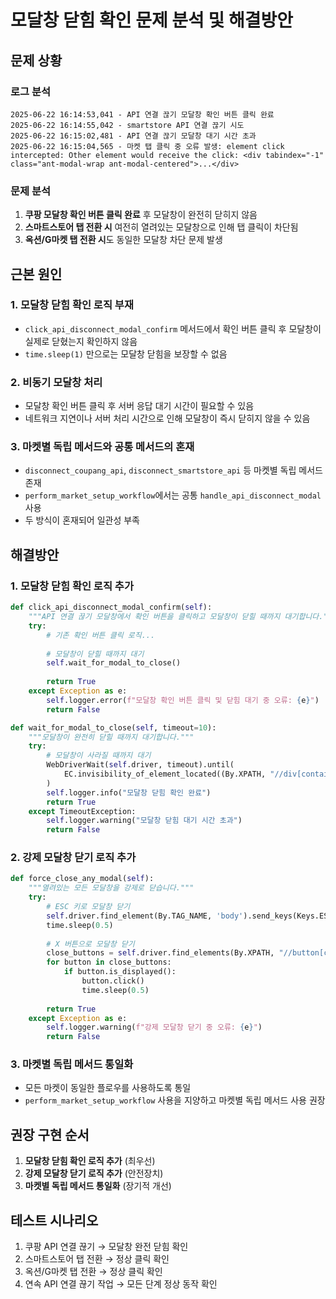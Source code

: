 # 모달창 닫힘 확인 문제 분석 및 해결방안

## 문제 상황

### 로그 분석
```
2025-06-22 16:14:53,041 - API 연결 끊기 모달창 확인 버튼 클릭 완료
2025-06-22 16:14:55,042 - smartstore API 연결 끊기 시도
2025-06-22 16:15:02,481 - API 연결 끊기 모달창 대기 시간 초과
2025-06-22 16:15:04,565 - 마켓 탭 클릭 중 오류 발생: element click intercepted: Other element would receive the click: <div tabindex="-1" class="ant-modal-wrap ant-modal-centered">...</div>
```

### 문제 분석
1. **쿠팡 모달창 확인 버튼 클릭 완료** 후 모달창이 완전히 닫히지 않음
2. **스마트스토어 탭 전환 시** 여전히 열려있는 모달창으로 인해 탭 클릭이 차단됨
3. **옥션/G마켓 탭 전환 시**도 동일한 모달창 차단 문제 발생

## 근본 원인

### 1. 모달창 닫힘 확인 로직 부재
- `click_api_disconnect_modal_confirm` 메서드에서 확인 버튼 클릭 후 모달창이 실제로 닫혔는지 확인하지 않음
- `time.sleep(1)` 만으로는 모달창 닫힘을 보장할 수 없음

### 2. 비동기 모달창 처리
- 모달창 확인 버튼 클릭 후 서버 응답 대기 시간이 필요할 수 있음
- 네트워크 지연이나 서버 처리 시간으로 인해 모달창이 즉시 닫히지 않을 수 있음

### 3. 마켓별 독립 메서드와 공통 메서드의 혼재
- `disconnect_coupang_api`, `disconnect_smartstore_api` 등 마켓별 독립 메서드 존재
- `perform_market_setup_workflow`에서는 공통 `handle_api_disconnect_modal` 사용
- 두 방식이 혼재되어 일관성 부족

## 해결방안

### 1. 모달창 닫힘 확인 로직 추가
```python
def click_api_disconnect_modal_confirm(self):
    """API 연결 끊기 모달창에서 확인 버튼을 클릭하고 모달창이 닫힐 때까지 대기합니다."""
    try:
        # 기존 확인 버튼 클릭 로직...
        
        # 모달창이 닫힐 때까지 대기
        self.wait_for_modal_to_close()
        
        return True
    except Exception as e:
        self.logger.error(f"모달창 확인 버튼 클릭 및 닫힘 대기 중 오류: {e}")
        return False

def wait_for_modal_to_close(self, timeout=10):
    """모달창이 완전히 닫힐 때까지 대기합니다."""
    try:
        # 모달창이 사라질 때까지 대기
        WebDriverWait(self.driver, timeout).until(
            EC.invisibility_of_element_located((By.XPATH, "//div[contains(@class, 'ant-modal-wrap')]"))
        )
        self.logger.info("모달창 닫힘 확인 완료")
        return True
    except TimeoutException:
        self.logger.warning("모달창 닫힘 대기 시간 초과")
        return False
```

### 2. 강제 모달창 닫기 로직 추가
```python
def force_close_any_modal(self):
    """열려있는 모든 모달창을 강제로 닫습니다."""
    try:
        # ESC 키로 모달창 닫기
        self.driver.find_element(By.TAG_NAME, 'body').send_keys(Keys.ESCAPE)
        time.sleep(0.5)
        
        # X 버튼으로 모달창 닫기
        close_buttons = self.driver.find_elements(By.XPATH, "//button[contains(@class, 'ant-modal-close')]")
        for button in close_buttons:
            if button.is_displayed():
                button.click()
                time.sleep(0.5)
                
        return True
    except Exception as e:
        self.logger.warning(f"강제 모달창 닫기 중 오류: {e}")
        return False
```

### 3. 마켓별 독립 메서드 통일화
- 모든 마켓이 동일한 플로우를 사용하도록 통일
- `perform_market_setup_workflow` 사용을 지양하고 마켓별 독립 메서드 사용 권장

## 권장 구현 순서

1. **모달창 닫힘 확인 로직 추가** (최우선)
2. **강제 모달창 닫기 로직 추가** (안전장치)
3. **마켓별 독립 메서드 통일화** (장기적 개선)

## 테스트 시나리오

1. 쿠팡 API 연결 끊기 → 모달창 완전 닫힘 확인
2. 스마트스토어 탭 전환 → 정상 클릭 확인
3. 옥션/G마켓 탭 전환 → 정상 클릭 확인
4. 연속 API 연결 끊기 작업 → 모든 단계 정상 동작 확인